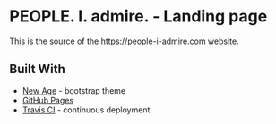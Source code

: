 # PEOPLE. I. admire. - Landing page

This is the source of the https://people-i-admire.com website.

## Built With

* [New Age](https://github.com/BlackrockDigital/startbootstrap-new-age) - bootstrap theme
* [GitHub Pages](https://pages.github.com/)
* [Travis CI](https://travis-ci.org/) - continuous deployment
